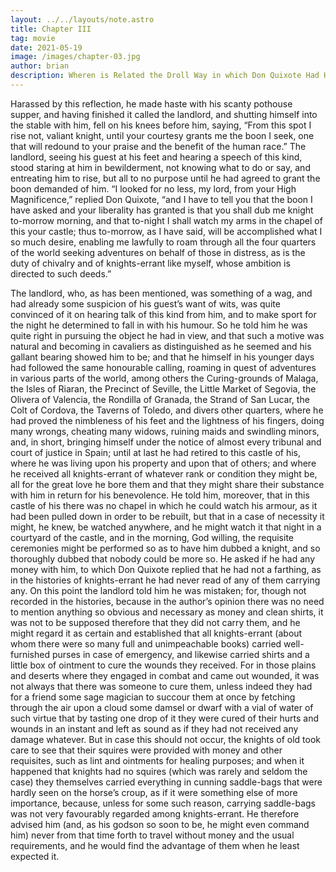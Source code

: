 ```yaml
---
layout: ../../layouts/note.astro
title: Chapter III
tag: movie
date: 2021-05-19
image: /images/chapter-03.jpg
author: brian
description: Wheren is Related the Droll Way in which Don Quixote Had Himself Dubbed a Knight
---
```


Harassed by this reflection, he made haste with his scanty pothouse supper, and having finished it called the landlord, and shutting himself into the stable with him, fell on his knees before him, saying, “From this spot I rise not, valiant knight, until your courtesy grants me the boon I seek, one that will redound to your praise and the benefit of the human race.” The landlord, seeing his guest at his feet and hearing a speech of this kind, stood staring at him in bewilderment, not knowing what to do or say, and entreating him to rise, but all to no purpose until he had agreed to grant the boon demanded of him. “I looked for no less, my lord, from your High Magnificence,” replied Don Quixote, “and I have to tell you that the boon I have asked and your liberality has granted is that you shall dub me knight to-morrow morning, and that to-night I shall watch my arms in the chapel of this your castle; thus to-morrow, as I have said, will be accomplished what I so much desire, enabling me lawfully to roam through all the four quarters of the world seeking adventures on behalf of those in distress, as is the duty of chivalry and of knights-errant like myself, whose ambition is directed to such deeds.”

The landlord, who, as has been mentioned, was something of a wag, and had already some suspicion of his guest’s want of wits, was quite convinced of it on hearing talk of this kind from him, and to make sport for the night he determined to fall in with his humour. So he told him he was quite right in pursuing the object he had in view, and that such a motive was natural and becoming in cavaliers as distinguished as he seemed and his gallant bearing showed him to be; and that he himself in his younger days had followed the same honourable calling, roaming in quest of adventures in various parts of the world, among others the Curing-grounds of Malaga, the Isles of Riaran, the Precinct of Seville, the Little Market of Segovia, the Olivera of Valencia, the Rondilla of Granada, the Strand of San Lucar, the Colt of Cordova, the Taverns of Toledo, and divers other quarters, where he had proved the nimbleness of his feet and the lightness of his fingers, doing many wrongs, cheating many widows, ruining maids and swindling minors, and, in short, bringing himself under the notice of almost every tribunal and court of justice in Spain; until at last he had retired to this castle of his, where he was living upon his property and upon that of others; and where he received all knights-errant of whatever rank or condition they might be, all for the great love he bore them and that they might share their substance with him in return for his benevolence. He told him, moreover, that in this castle of his there was no chapel in which he could watch his armour, as it had been pulled down in order to be rebuilt, but that in a case of necessity it might, he knew, be watched anywhere, and he might watch it that night in a courtyard of the castle, and in the morning, God willing, the requisite ceremonies might be performed so as to have him dubbed a knight, and so thoroughly dubbed that nobody could be more so. He asked if he had any money with him, to which Don Quixote replied that he had not a farthing, as in the histories of knights-errant he had never read of any of them carrying any. On this point the landlord told him he was mistaken; for, though not recorded in the histories, because in the author’s opinion there was no need to mention anything so obvious and necessary as money and clean shirts, it was not to be supposed therefore that they did not carry them, and he might regard it as certain and established that all knights-errant (about whom there were so many full and unimpeachable books) carried well-furnished purses in case of emergency, and likewise carried shirts and a little box of ointment to cure the wounds they received. For in those plains and deserts where they engaged in combat and came out wounded, it was not always that there was someone to cure them, unless indeed they had for a friend some sage magician to succour them at once by fetching through the air upon a cloud some damsel or dwarf with a vial of water of such virtue that by tasting one drop of it they were cured of their hurts and wounds in an instant and left as sound as if they had not received any damage whatever. But in case this should not occur, the knights of old took care to see that their squires were provided with money and other requisites, such as lint and ointments for healing purposes; and when it happened that knights had no squires (which was rarely and seldom the case) they themselves carried everything in cunning saddle-bags that were hardly seen on the horse’s croup, as if it were something else of more importance, because, unless for some such reason, carrying saddle-bags was not very favourably regarded among knights-errant. He therefore advised him (and, as his godson so soon to be, he might even command him) never from that time forth to travel without money and the usual requirements, and he would find the advantage of them when he least expected it.
